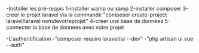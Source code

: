 -Installer les pré-requis
    1-installer wamp ou xamp
    2-installer composer
    3-creer le projet laravel via la commande "composer create-project laravel/laravel nomdevotreprojet"
    4-creer une base de données
    5-connecter la base de données avec votre projet

-L'authentification
    -"composer require laravel/ui --dev"
    -"php artisan ui vue --auth"
